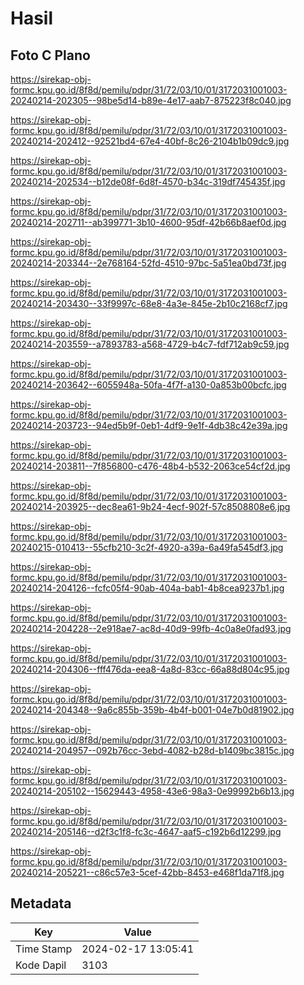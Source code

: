 # Hasil

## Foto C Plano

https://sirekap-obj-formc.kpu.go.id/8f8d/pemilu/pdpr/31/72/03/10/01/3172031001003-20240214-202305--98be5d14-b89e-4e17-aab7-875223f8c040.jpg

https://sirekap-obj-formc.kpu.go.id/8f8d/pemilu/pdpr/31/72/03/10/01/3172031001003-20240214-202412--92521bd4-67e4-40bf-8c26-2104b1b09dc9.jpg

https://sirekap-obj-formc.kpu.go.id/8f8d/pemilu/pdpr/31/72/03/10/01/3172031001003-20240214-202534--b12de08f-6d8f-4570-b34c-319df745435f.jpg

https://sirekap-obj-formc.kpu.go.id/8f8d/pemilu/pdpr/31/72/03/10/01/3172031001003-20240214-202711--ab399771-3b10-4600-95df-42b66b8aef0d.jpg

https://sirekap-obj-formc.kpu.go.id/8f8d/pemilu/pdpr/31/72/03/10/01/3172031001003-20240214-203344--2e768164-52fd-4510-97bc-5a51ea0bd73f.jpg

https://sirekap-obj-formc.kpu.go.id/8f8d/pemilu/pdpr/31/72/03/10/01/3172031001003-20240214-203430--33f9997c-68e8-4a3e-845e-2b10c2168cf7.jpg

https://sirekap-obj-formc.kpu.go.id/8f8d/pemilu/pdpr/31/72/03/10/01/3172031001003-20240214-203559--a7893783-a568-4729-b4c7-fdf712ab9c59.jpg

https://sirekap-obj-formc.kpu.go.id/8f8d/pemilu/pdpr/31/72/03/10/01/3172031001003-20240214-203642--6055948a-50fa-4f7f-a130-0a853b00bcfc.jpg

https://sirekap-obj-formc.kpu.go.id/8f8d/pemilu/pdpr/31/72/03/10/01/3172031001003-20240214-203723--94ed5b9f-0eb1-4df9-9e1f-4db38c42e39a.jpg

https://sirekap-obj-formc.kpu.go.id/8f8d/pemilu/pdpr/31/72/03/10/01/3172031001003-20240214-203811--7f856800-c476-48b4-b532-2063ce54cf2d.jpg

https://sirekap-obj-formc.kpu.go.id/8f8d/pemilu/pdpr/31/72/03/10/01/3172031001003-20240214-203925--dec8ea61-9b24-4ecf-902f-57c8508808e6.jpg

https://sirekap-obj-formc.kpu.go.id/8f8d/pemilu/pdpr/31/72/03/10/01/3172031001003-20240215-010413--55cfb210-3c2f-4920-a39a-6a49fa545df3.jpg

https://sirekap-obj-formc.kpu.go.id/8f8d/pemilu/pdpr/31/72/03/10/01/3172031001003-20240214-204126--fcfc05f4-90ab-404a-bab1-4b8cea9237b1.jpg

https://sirekap-obj-formc.kpu.go.id/8f8d/pemilu/pdpr/31/72/03/10/01/3172031001003-20240214-204228--2e918ae7-ac8d-40d9-99fb-4c0a8e0fad93.jpg

https://sirekap-obj-formc.kpu.go.id/8f8d/pemilu/pdpr/31/72/03/10/01/3172031001003-20240214-204306--fff476da-eea8-4a8d-83cc-66a88d804c95.jpg

https://sirekap-obj-formc.kpu.go.id/8f8d/pemilu/pdpr/31/72/03/10/01/3172031001003-20240214-204348--9a6c855b-359b-4b4f-b001-04e7b0d81902.jpg

https://sirekap-obj-formc.kpu.go.id/8f8d/pemilu/pdpr/31/72/03/10/01/3172031001003-20240214-204957--092b76cc-3ebd-4082-b28d-b1409bc3815c.jpg

https://sirekap-obj-formc.kpu.go.id/8f8d/pemilu/pdpr/31/72/03/10/01/3172031001003-20240214-205102--15629443-4958-43e6-98a3-0e99992b6b13.jpg

https://sirekap-obj-formc.kpu.go.id/8f8d/pemilu/pdpr/31/72/03/10/01/3172031001003-20240214-205146--d2f3c1f8-fc3c-4647-aaf5-c192b6d12299.jpg

https://sirekap-obj-formc.kpu.go.id/8f8d/pemilu/pdpr/31/72/03/10/01/3172031001003-20240214-205221--c86c57e3-5cef-42bb-8453-e468f1da71f8.jpg


## Metadata

| Key        | Value               |
| ---------- | ------------------- |
| Time Stamp | 2024-02-17 13:05:41 |
| Kode Dapil | 3103                |



